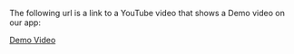 The following url is a link to a YouTube video that shows a Demo video on our app: 

[Demo Video](https://www.youtube.com/watch?v=imPWEO-CM6s)
